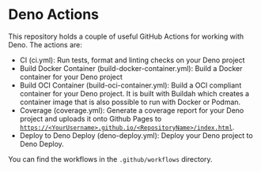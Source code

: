 # Deno Actions

This repository holds a couple of useful GitHub Actions for working with Deno.
The actions are:

- CI (ci.yml): Run tests, format and linting checks on your Deno project
- Build Docker Container (build-docker-container.yml): Build a Docker container for your Deno project
- Build OCI Container (build-oci-container.yml): Build a OCI compliant container for your Deno project. It is built with Buildah which creates a container image that is also possible to run with Docker or Podman.
- Coverage (coverage.yml): Generate a coverage report for your Deno project and uploads it onto Github Pages to [`https://<YourUsername>.github.io/<RepositoryName>/index.html`](https://<YourUsername>.github.io/<RepositoryName>/index.html).
- Deploy to Deno Deploy (deno-deploy.yml): Deploy your Deno project to Deno Deploy.

You can find the workflows in the `.github/workflows` directory.

